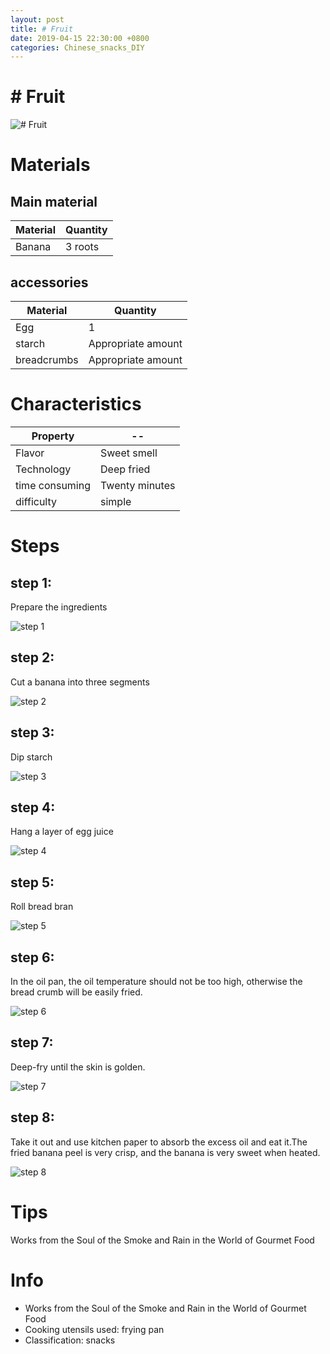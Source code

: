 ```yaml
---
layout: post
title: # Fruit
date: 2019-04-15 22:30:00 +0800
categories: Chinese_snacks_DIY
---
```


# # Fruit

![# Fruit](/img/452951/452951.jpg)

# Materials


## Main material

Material|Quantity
--|--
Banana|3 roots

## accessories

Material|Quantity
--|--
Egg|1
starch|Appropriate amount
breadcrumbs|Appropriate amount

# Characteristics

Property|--
--|--
Flavor|Sweet smell
Technology|Deep fried
time consuming|Twenty minutes
difficulty|simple

# Steps

## step 1:

Prepare the ingredients

![step 1](/img/452951/1.jpg)

## step 2:

Cut a banana into three segments

![step 2](/img/452951/2.jpg)

## step 3:

Dip starch

![step 3](/img/452951/3.jpg)

## step 4:

Hang a layer of egg juice

![step 4](/img/452951/4.jpg)

## step 5:

Roll bread bran

![step 5](/img/452951/5.jpg)

## step 6:

In the oil pan, the oil temperature should not be too high, otherwise the bread crumb will be easily fried.

![step 6](/img/452951/6.jpg)

## step 7:

Deep-fry until the skin is golden.

![step 7](/img/452951/7.jpg)

## step 8:

Take it out and use kitchen paper to absorb the excess oil and eat it.The fried banana peel is very crisp, and the banana is very sweet when heated.

![step 8](/img/452951/8.jpg)

# Tips

Works from the Soul of the Smoke and Rain in the World of Gourmet Food

# Info

- Works from the Soul of the Smoke and Rain in the World of Gourmet Food
- Cooking utensils used: frying pan
- Classification: snacks